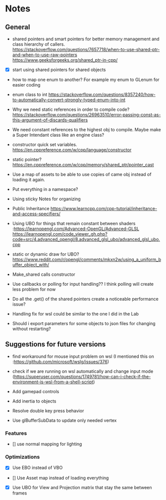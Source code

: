 # Notes

## General
- shared pointers and smart pointers for better memory management and class hierarchy of callers. https://stackoverflow.com/questions/7657718/when-to-use-shared-ptr-and-when-to-use-raw-pointers https://www.geeksforgeeks.org/shared_ptr-in-cpp/
- [X] start using shared pointers for shared objects

- how to map one enum to another? For example my enum to GLenum for easier coding

- enum class to int https://stackoverflow.com/questions/8357240/how-to-automatically-convert-strongly-typed-enum-into-int

- Why we need static references in order to compile code? https://stackoverflow.com/questions/26963510/error-passing-const-as-this-argument-of-discards-qualifiers

- We need constant references to the highest obj to compile. Maybe make a Super Intendant class like an engine class?

- constructor quick set variables. https://en.cppreference.com/w/cpp/language/constructor

- static pointer? https://en.cppreference.com/w/cpp/memory/shared_ptr/pointer_cast

- Use a map of assets to be able to use copies of came obj instead of loading it again.

- Put everything in a namespace?

- Using sticky Notes for organizing

- Public Inheritance https://www.learncpp.com/cpp-tutorial/inheritance-and-access-specifiers/

- Using UBO for things that remain constant between shaders :https://learnopengl.com/Advanced-OpenGL/Advanced-GLSL https://learnopengl.com/code_viewer_gh.php?code=src/4.advanced_opengl/8.advanced_glsl_ubo/advanced_glsl_ubo.cpp

- static or dynamic draw for UBO? https://www.reddit.com/r/opengl/comments/mkxn2w/using_a_uniform_buffer_object_with/

- Make_shared calls constructor 

- Use callbacks or polling for input handling?? I think polling will create less problem for now

- Do all the .get() of the shared pointers create a noticeable performance issue?

- Handling fix for wsl could be similar to the one I did in the Lab

- Should i export parameters for some objects to json files for changing without restarting?

## Suggestions for future versions

- find workaround for mouse input problem on wsl (I mentioned this on :https://github.com/microsoft/wslg/issues/376)

- check if we are running on wsl automatically and change input mode (https://superuser.com/questions/1749781/how-can-i-check-if-the-environment-is-wsl-from-a-shell-script)

- Add gamepad controls 

- Add inertia to objects

- Resolve double key press behavior

- Use glBufferSubData to update only needed vertex

### Features
- [] use normal mapping for lighting

### Optimizations
- [X] Use EBO instead of VBO
- [] Use Asset map instead of loading everything
- [X] Use UBO for View and Projection matrix that stay the same between frames 